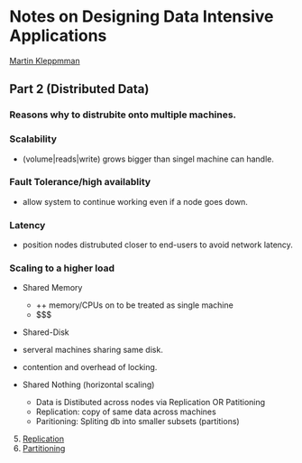 # Notes on Designing Data Intensive Applications
[Martin Kleppmman](https://dataintensive.net/)

## Part 2 (Distributed Data)
### Reasons why to distrubite onto multiple machines.
### Scalability
  - (volume|reads|write) grows bigger than singel machine can handle.
### Fault Tolerance/high availablity
  - allow system to continue working even if a node goes down.
### Latency
  - position nodes distrubuted closer to end-users to avoid network latency.

### Scaling to a higher load
  - Shared Memory
    - ++ memory/CPUs on to be treated as single machine
    - $$$
  - Shared-Disk
  - serveral machines sharing same disk.
  - contention and overhead of locking.

- Shared Nothing (horizontal scaling)
  - Data is Distibuted across nodes via Replication OR Patitioning
  - Replication: copy of same data across machines
  - Paritioning: Spliting db into smaller subsets (partitions)
5. [Replication](./ch5.md)
6. [Partitioning](./ch6.md)